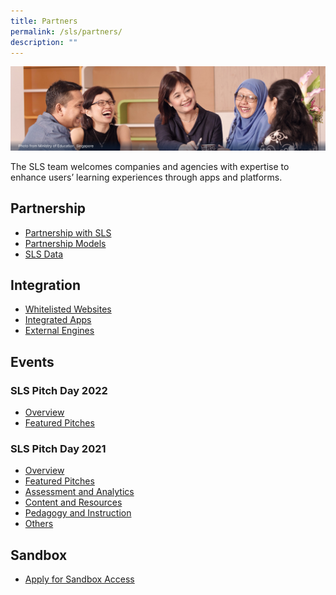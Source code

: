 ```yaml
---
title: Partners
permalink: /sls/partners/
description: ""
---
```

<img alt="Partners Hero" src="/images/3Partners/Partners%20Hero.png">
<p>The SLS team welcomes companies and agencies with expertise to enhance users’ learning experiences through apps and platforms.</p>

<h2>Partnership</h2>
<ul>
  <li><a target="_blank" href="/partners/Partnership/partnershipsls/">Partnership with SLS</a></li>
  <li><a target="_blank" href="/partners/Partnership/partnershipmodel/">Partnership Models</a></li>
  <li><a target="_blank" href="/partners/Partnership/SLSData">SLS Data</a></li>
</ul>

<h2>Integration</h2>
<ul>
  <li><a target="_blank" href="/partners/Integration/whitelistedwebsites/">Whitelisted Websites</a></li>
  <li><a target="_blank" href="/partners/Integration/integratedapps/">Integrated Apps</a></li>
  <li><a target="_blank" href="/partners/Integration/externalengines/">External Engines</a></li>
</ul>

<h2>Events</h2>
<h3>SLS Pitch Day 2022</h3>
<ul>
  <li><a target="_blank" href="/partners/Events/slspitchday2022/">Overview</a></li>
  <li><a target="_blank" href="/partners/Events/featuredpitches2022/">Featured Pitches</a></li>
</ul>
<h3>SLS Pitch Day 2021</h3>
<ul>
  <li><a target="_blank" href="/partners/Events/slspitchday2021/">Overview</a></li>
  <li><a target="_blank" href="/partners/Events/slspitchday2021/">Featured Pitches</a></li>
  <li><a target="_blank" href="/partners/Events/assessmentanalytics2021/">Assessment and Analytics</a></li>
  <li><a target="_blank" href="/partners/Events/contentresources2021/">Content and Resources</a></li>
  <li><a target="_blank" href="/partners/Events/pedagogyinstruction2021/">Pedagogy and Instruction</a></li>
  <li><a target="_blank" href="/partners/Events/others2021/">Others</a></li>
</ul>

<h2>Sandbox</h2>
<ul>
  <li><a target="_blank" href="/partners/sandbox/">Apply for Sandbox Access</a></li>
</ul>